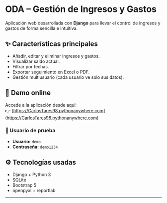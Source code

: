 # ODA – Gestión de Ingresos y Gastos

Aplicación web desarrollada con **Django** para llevar el control de ingresos y gastos de forma sencilla e intuitiva.

## ✨ Características principales

- Añadir, editar y eliminar ingresos y gastos.
- Visualizar saldo actual.
- Filtrar por fechas.
- Exportar seguimiento en Excel o PDF.
- Gestión multiusuario (cada usuario ve solo sus datos).

## 🔗 Demo online

Accede a la aplicación desde aquí:  
👉 [https://CarlosTares98.pythonanywhere.com](https://CarlosTares98.pythonanywhere.com)

### 🧪 Usuario de prueba

- **Usuario:** `demo`
- **Contraseña:** `demo1234`

## ⚙️ Tecnologías usadas

- Django + Python 3
- SQLite
- Bootstrap 5
- openpyxl + reportlab

---
